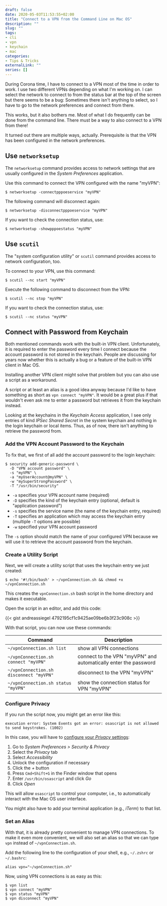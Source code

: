 ```yaml
--- 
draft: false
date: 2020-05-03T11:53:55+02:00
title: "Connect to a VPN from the Command Line on Mac OS"
description: ""
slug: "" 
tags:
- cli
- vpn
- keychain
- mac
categories:
- Tips & Tricks
externalLink: ""
series: []
---
```


During Corona time, I have to connect to a VPN most of the time in order to work.
I use two different VPNs depending on what I'm working on.
I can select the network to connect to from the status bar at the top of the screen
but there seems to be a bug: Sometimes there isn't anything to select,
so I have to go to the network preferences and connect from there.

This works, but it also bothers me. Most of what I do frequently can be done from the command line.
There must be a way to also connect to a VPN from there!

It turned out there are multiple ways, actually.
Prerequisite is that the VPN has been configured in the network preferences.

## Use `networksetup`

The `networksetup` command provides access to network settings that are usually configured in the _System Preferences_ application.

Use this command to connect the VPN configured with the name "myVPN":

```shell script
$ networksetup -connectpppoeservice "myVPN"
```

The following command will disconnect again:

```shell script
$ networksetup -disconnectpppoeservice "myVPN"
```

If you want to check the connection status, use:

```shell script
$ networksetup -showpppoestatus "myVPN"
```

## Use `scutil`

The "system configuration utility" or `scutil` command provides access to network configuration, too.

To connect to your VPN, use this command:

```shell script
$ scutil --nc start "myVPN"
```

Execute the following command to disconnect from the VPN:

```shell script
$ scutil --nc stop "myVPN"
```

If you want to check the connection status, use:

```shell script
$ scutil --nc status "myVPN"
```


## Connect with Password from Keychain

Both mentioned commands work with the built-in VPN client.
Unfortunately, it is required to enter the password every time I connect because the account password is not stored in the keychain.
People are discussing for years now whether this is actually a bug or a feature of the built-in VPN client in Mac OS.

Installing another VPN client might solve that problem but you can also use a script as a workaround.

A script or at least an alias is a good idea anyway because I'd like to have something as short as `vpn connect "myVPN"`.
It would be a great plus if that wouldn't even ask me to enter a password but retrieves it from the keychain instead.

Looking at the keychains in the _Keychain Access_ application, I see only entries of kind _IPSec Shared Secret_ in the system keychain and nothing in the login keychain or local items.
Thus, as of now, there isn't anything to retrieve the password from.

### Add the VPN Account Password to the Keychain

To fix that, we first of all add the account password to the login keychain:

```shell script
$ security add-generic-password \
  -D "VPN account password" \
  -s "myVPN" \
  -a "myUserAccount@myVPN" \
  -w "mySuperStrongPassword" \
  -T "/usr/bin/security"
```

- `-a` specifies your VPN account name (required)
- `-D` specifies the kind of the keychain entry (optional, default is "application password")
- `-s` specifies the service name (the name of the keychain entry, required)
- `-T` specifies an application which may access the keychain entry (multiple `-T` options are possible)
- `-w` specified your VPN account password

The `-s` option should match the name of your configured VPN because we will use it to retrieve the account password from the keychain.

### Create a Utility Script

Next, we will create a utility script that uses the keychain entry we just created:

```shell script
$ echo '#!/bin/bash' > ~/vpnConnection.sh && chmod +x ~/vpnConnection.sh
```

This creates the `vpnConnection.sh` bash script in the home directory and makes it executable.

Open the script in an editor, and add this code:

{{< gist andreassiegel 4792195cf1c9425ae09be6b3f23c908c >}}

With that script, you can now use these commands:

Command                                 | Description
--------------------------------------- | ----------------------------------------------------------------
`~/vpnConnection.sh list`               | show all VPN connections
`~/vpnConnection.sh connect "myVPN"`    | connect to the VPN "myVPN" and automatically enter the password
`~/vpnConnection.sh disconnect "myVPN"` | disconnect to the VPN "myVPN"
`~/vpnConnection.sh status "myVPN"`     | show the connection status for VPN "myVPN"


### Configure Privacy

If you run the script now, you might get an error like this:

```
execution error: System Events got an error: osascript is not allowed to send keystrokes. (1002)
```

In this case, you will have to [configure your _Privacy_ settings](https://support.apple.com/guide/mac-help/allow-accessibility-apps-to-access-your-mac-mh43185/mac):

1. Go to _System Preferences > Security & Privacy_
2. Select the _Privacy_ tab
3. Select _Accessibility_
4. Unlock the configuration if necessary
5. Click the _+_ button
6. Press `Cmd+Shift+G` in the Finder window that opens
7. Enter `/usr/bin/osascript` and click _Go_
8. Click _Open_

This will allow `osascript` to control your computer, i.e.,
to automatically interact with the Mac OS user interface.

You might also have to add your terminal application (e.g., _iTerm_) to that list.

### Set an Alias

With that, it is already pretty convenient to manage VPN connections.
To make it even more convenient, we will also set an alias so that we can type `vpn` instead of `~/vpnConnection.sh`.

Add the following line to the configuration of your shell, e.g., `~/.zshrc` or `~/.bashrc`:

```shell script
alias vpn="~/vpnConnection.sh"
```

Now, using VPN connections is as easy as this:

```shell script
$ vpn list
$ vpn connect "myVPN"
$ vpn status "myVPN"
$ vpn disconnect "myVPN"
```
